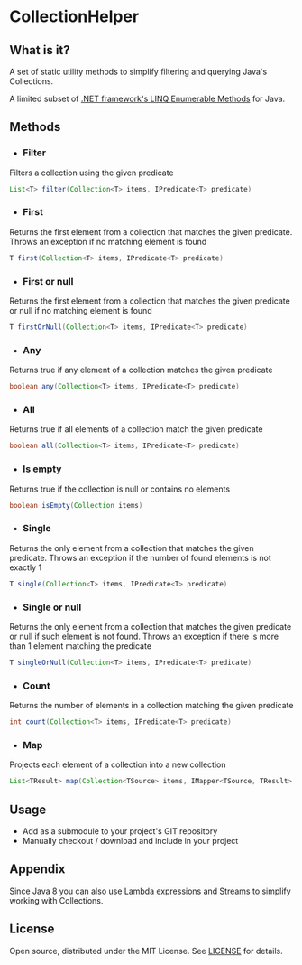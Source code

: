 # CollectionHelper 

## What is it?

A set of static utility methods to simplify filtering and querying Java's Collections.

A limited subset of [.NET framework's LINQ Enumerable Methods](http://msdn.microsoft.com/en-us/library/vstudio/system.linq.enumerable_methods(v=vs.100).aspx) for Java.

## Methods

- ### Filter
Filters a collection using the given predicate
```java
List<T> filter(Collection<T> items, IPredicate<T> predicate)
```

- ### First
Returns the first element from a collection that matches the given predicate.
Throws an exception if no matching element is found
```java
T first(Collection<T> items, IPredicate<T> predicate)
```

- ### First or null
Returns the first element from a collection that matches the given predicate or null if no matching element is found
```java
T firstOrNull(Collection<T> items, IPredicate<T> predicate)
```

- ### Any
Returns true if any element of a collection matches the given predicate
```java
boolean any(Collection<T> items, IPredicate<T> predicate)
```

- ### All
Returns true if all elements of a collection match the given predicate
```java
boolean all(Collection<T> items, IPredicate<T> predicate)
```

- ### Is empty
Returns true if the collection is null or contains no elements
```java
boolean isEmpty(Collection items)
```

- ### Single
Returns the only element from a collection that matches the given predicate. Throws an exception if the number of found elements is not exactly 1
```java
T single(Collection<T> items, IPredicate<T> predicate)
```

- ### Single or null
Returns the only element from a collection that matches the given predicate or null if such element is not found. Throws an exception if there is more than 1 element matching the predicate
```java
T singleOrNull(Collection<T> items, IPredicate<T> predicate)
```

- ### Count
Returns the number of elements in a collection matching the given predicate
```java
int count(Collection<T> items, IPredicate<T> predicate)
```

- ### Map
Projects each element of a collection into a new collection
```java
List<TResult> map(Collection<TSource> items, IMapper<TSource, TResult> mapper)
```

## Usage

- Add as a submodule to your project's GIT repository
- Manually checkout / download and include in your project  

## Appendix

Since Java 8 you can also use [Lambda expressions](http://docs.oracle.com/javase/tutorial/java/javaOO/lambdaexpressions.html) and [Streams](http://docs.oracle.com/javase/tutorial/collections/streams/) to simplify working with Collections.

## License

Open source, distributed under the MIT License. See [LICENSE](https://github.com/simonpercic/CollectionHelper/blob/master/LICENSE) for details.

